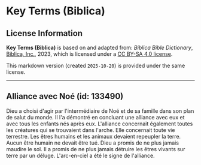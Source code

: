 # Key Terms (Biblica)

## License Information

**Key Terms (Biblica)** is based on and adapted from: _Biblica Bible Dictionary_, [Biblica, Inc.](https://www.biblica.com/), 2023, which is licensed under a [CC BY-SA 4.0 license](https://creativecommons.org/licenses/by-sa/4.0/legalcode.en).

This markdown version (created `2025-10-20`) is provided under the same license.



--------------------------------

## Alliance avec Noé (id: 133490)

Dieu a choisi d'agir par l'intermédiaire de Noé et de sa famille dans son plan de salut du monde. Il l'a démontré en concluant une alliance avec eux et avec tous les enfants nés après eux. L'alliance concernait également toutes les créatures qui se trouvaient dans l'arche. Elle concernait toute vie terrestre. Les êtres humains et les animaux devaient repeupler la terre. Aucun être humain ne devait être tué. Dieu a promis de ne plus jamais maudire le sol. Il a promis de ne plus jamais détruire les êtres vivants sur terre par un déluge. L'arc\-en\-ciel a été le signe de l'alliance.



